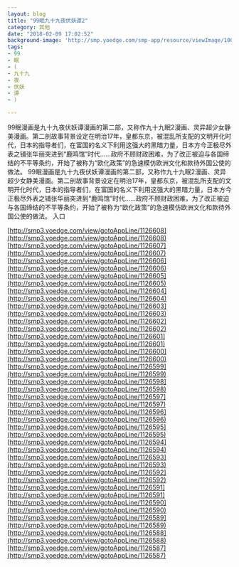 ```yaml
---
layout: blog
title: "99眠九十九夜伏妖谭2"
category: 其他
date: "2018-02-09 17:02:52"
background-image: 'http://smp.yoedge.com/smp-app/resource/viewImage/1004578appline.png'
tags:
- 99
- 眠
- (
- 九十九
- 夜
- 伏妖
- 谭
- )

---
```

99眠漫画是九十九夜伏妖谭漫画的第二部，又称作九十九眠2漫画、灵异超少女静美漫画。第二剖故事背景设定在明治17年，皇都东京，被混乱所支配的文明开化时代，日本的指导者们，在富国的名义下利用这强大的黑暗力量，日本方今正极尽外表之铺张华丽突进到“鹿鸣馆”时代……政府不顾财政困难，为了改正被迫与各国缔结的不平等条约，开始了被称为“欧化政策”的急速模仿欧洲文化和款待外国公使的做法。
99眠漫画是九十九夜伏妖谭漫画的第二部，又称作九十九眠2漫画、灵异超少女静美漫画。第二剖故事背景设定在明治17年，皇都东京，被混乱所支配的文明开化时代，日本的指导者们，在富国的名义下利用这强大的黑暗力量，日本方今正极尽外表之铺张华丽突进到“鹿鸣馆”时代……政府不顾财政困难，为了改正被迫与各国缔结的不平等条约，开始了被称为“欧化政策”的急速模仿欧洲文化和款待外国公使的做法。
入口

[http://smp3.yoedge.com/view/gotoAppLine/1126608](http://smp3.yoedge.com/view/gotoAppLine/1126608)
[http://smp3.yoedge.com/view/gotoAppLine/1126607](http://smp3.yoedge.com/view/gotoAppLine/1126607)
[http://smp3.yoedge.com/view/gotoAppLine/1126606](http://smp3.yoedge.com/view/gotoAppLine/1126606)
[http://smp3.yoedge.com/view/gotoAppLine/1126605](http://smp3.yoedge.com/view/gotoAppLine/1126605)
[http://smp3.yoedge.com/view/gotoAppLine/1126604](http://smp3.yoedge.com/view/gotoAppLine/1126604)
[http://smp3.yoedge.com/view/gotoAppLine/1126603](http://smp3.yoedge.com/view/gotoAppLine/1126603)
[http://smp3.yoedge.com/view/gotoAppLine/1126602](http://smp3.yoedge.com/view/gotoAppLine/1126602)
[http://smp3.yoedge.com/view/gotoAppLine/1126601](http://smp3.yoedge.com/view/gotoAppLine/1126601)
[http://smp3.yoedge.com/view/gotoAppLine/1126600](http://smp3.yoedge.com/view/gotoAppLine/1126600)
[http://smp3.yoedge.com/view/gotoAppLine/1126599](http://smp3.yoedge.com/view/gotoAppLine/1126599)
[http://smp3.yoedge.com/view/gotoAppLine/1126598](http://smp3.yoedge.com/view/gotoAppLine/1126598)
[http://smp3.yoedge.com/view/gotoAppLine/1126597](http://smp3.yoedge.com/view/gotoAppLine/1126597)
[http://smp3.yoedge.com/view/gotoAppLine/1126596](http://smp3.yoedge.com/view/gotoAppLine/1126596)
[http://smp3.yoedge.com/view/gotoAppLine/1126595](http://smp3.yoedge.com/view/gotoAppLine/1126595)
[http://smp3.yoedge.com/view/gotoAppLine/1126594](http://smp3.yoedge.com/view/gotoAppLine/1126594)
[http://smp3.yoedge.com/view/gotoAppLine/1126593](http://smp3.yoedge.com/view/gotoAppLine/1126593)
[http://smp3.yoedge.com/view/gotoAppLine/1126592](http://smp3.yoedge.com/view/gotoAppLine/1126592)
[http://smp3.yoedge.com/view/gotoAppLine/1126591](http://smp3.yoedge.com/view/gotoAppLine/1126591)
[http://smp3.yoedge.com/view/gotoAppLine/1126590](http://smp3.yoedge.com/view/gotoAppLine/1126590)
[http://smp3.yoedge.com/view/gotoAppLine/1126589](http://smp3.yoedge.com/view/gotoAppLine/1126589)
[http://smp3.yoedge.com/view/gotoAppLine/1126588](http://smp3.yoedge.com/view/gotoAppLine/1126588)
[http://smp3.yoedge.com/view/gotoAppLine/1126587](http://smp3.yoedge.com/view/gotoAppLine/1126587)

        
